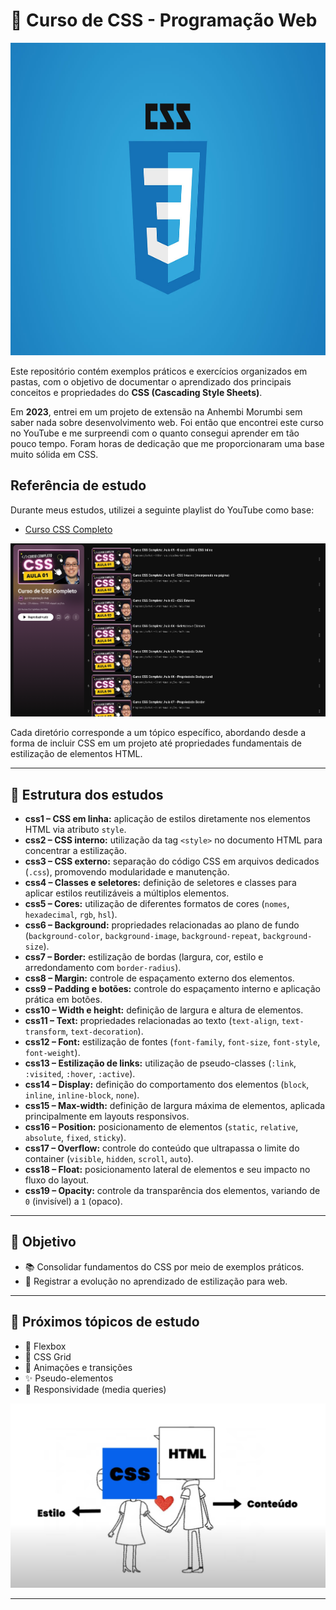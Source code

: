 # 🎨 Curso de CSS - Programação Web   

<img src="img-css/img-1.jpg" alt="App Screenshot" width="100%" height="500"/>

Este repositório contém exemplos práticos e exercícios organizados em pastas, com o objetivo de documentar o aprendizado dos principais conceitos e propriedades do **CSS (Cascading Style Sheets)**.  

Em **2023**, entrei em um projeto de extensão na Anhembi Morumbi sem saber nada sobre desenvolvimento web. Foi então que encontrei este curso no YouTube e me surpreendi com o quanto consegui aprender em tão pouco tempo. Foram horas de dedicação que me proporcionaram uma base muito sólida em CSS.  



##  Referência de estudo

Durante meus estudos, utilizei a seguinte playlist do YouTube como base:

- [Curso CSS Completo ](https://www.youtube.com/playlist?list=PL2Fdisxwzt_f5C7Mv0kg1EAHhy2VJLf1c)


<p align="center">
  <img src="img-css/img-3.png" alt="App Screenshot" width="800" align=center/>
</p>



Cada diretório corresponde a um tópico específico, abordando desde a forma de incluir CSS em um projeto até propriedades fundamentais de estilização de elementos HTML.

---

## 🔹 Estrutura dos estudos  

- **css1 – CSS em linha:** aplicação de estilos diretamente nos elementos HTML via atributo `style`.  
- **css2 – CSS interno:** utilização da tag `<style>` no documento HTML para concentrar a estilização.  
- **css3 – CSS externo:** separação do código CSS em arquivos dedicados (`.css`), promovendo modularidade e manutenção.  
- **css4 – Classes e seletores:** definição de seletores e classes para aplicar estilos reutilizáveis a múltiplos elementos.  
- **css5 – Cores:** utilização de diferentes formatos de cores (`nomes`, `hexadecimal`, `rgb`, `hsl`).  
- **css6 – Background:** propriedades relacionadas ao plano de fundo (`background-color`, `background-image`, `background-repeat`, `background-size`).  
- **css7 – Border:** estilização de bordas (largura, cor, estilo e arredondamento com `border-radius`).  
- **css8 – Margin:** controle de espaçamento externo dos elementos.  
- **css9 – Padding e botões:** controle do espaçamento interno e aplicação prática em botões.  
- **css10 – Width e height:** definição de largura e altura de elementos.  
- **css11 – Text:** propriedades relacionadas ao texto (`text-align`, `text-transform`, `text-decoration`).  
- **css12 – Font:** estilização de fontes (`font-family`, `font-size`, `font-style`, `font-weight`).  
- **css13 – Estilização de links:** utilização de pseudo-classes (`:link`, `:visited`, `:hover`, `:active`).  
- **css14 – Display:** definição do comportamento dos elementos (`block`, `inline`, `inline-block`, `none`).  
- **css15 – Max-width:** definição de largura máxima de elementos, aplicada principalmente em layouts responsivos.  
- **css16 – Position:** posicionamento de elementos (`static`, `relative`, `absolute`, `fixed`, `sticky`).  
- **css17 – Overflow:** controle do conteúdo que ultrapassa o limite do container (`visible`, `hidden`, `scroll`, `auto`).  
- **css18 – Float:** posicionamento lateral de elementos e seu impacto no fluxo do layout.  
- **css19 – Opacity:** controle da transparência dos elementos, variando de `0` (invisível) a `1` (opaco).  

---

## 🚀 Objetivo  

- 📚 Consolidar fundamentos do CSS por meio de exemplos práticos.   
- 📝 Registrar a evolução no aprendizado de estilização para web.  

---

## 📌 Próximos tópicos de estudo  

- 🔄 Flexbox  
- 🧩 CSS Grid  
- 🎨 Animações e transições  
- ✨ Pseudo-elementos  
- 📱 Responsividade (media queries)  

<img src="img-css/img-2.png" alt="App Screenshot" width="800"/> 

---


